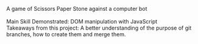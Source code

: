 A game of Scissors Paper Stone against a computer bot <br><br>
Main Skill Demonstrated: DOM manipulation with JavaScript <br>
Takeaways from this project: A better understanding of the purpose of git branches, how to create them and merge them.
